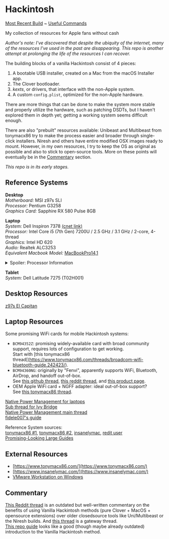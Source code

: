 # Hackintosh
[Most Recent Build](catalina_dell_7378.md) ~ [Useful Commands](useful_commands.md)

My collection of resources for Apple fans without cash

_Author's note: I've discovered that despite the ubiquity of the internet, many of the resources I've used in the past are disappearing. This repo is another attempt at prolonging the life of the resources I can recover._

The building blocks of a vanilla Hackintosh consist of 4 pieces:
1. A bootable USB installer, created on a Mac from the macOS Installer app.
1. The Clover bootloader.
1. _kexts_, or drivers, that interface with the non-Apple system.
1. A custom `config.plist`, optimized for the non-Apple hardware.

There are more things that can be done to make the system more stable and properly utilize the hardware, such as patching DSDTs, but I haven't explored them in depth yet; getting a working system seems difficult enough.  

There are also "prebuilt" resources available: Unibeast and Multibeast from tonymacx86 try to make the process easier and broader through single-click installers. Niresh and others have entire modified OSX images ready to mount. However, in my own resources, I try to keep the OS as original as possible and also to stick to open-source tools. More on these points will eventually be in the [Commentary](#Commentary) section.

_This repo is in its early stages._

## Reference Systems
**Desktop**  
_Motherboard:_ MSI z97s SLI  
_Processor:_ Pentium G3258  
_Graphics Card:_ Sapphire RX 580 Pulse 8GB  

**Laptop**  
_System:_ Dell Inspiron 7378 [(cnet link)](https://www.cnet.com/products/dell-inspiron-13-7378-2-in-1-13-3-core-i5-7200u-8-gb-ram-256-gb-ssd-english-i73785564grypus/)  
_Processor:_  Intel Core i5 (7th Gen) 7200U / 2.5 GHz / 3.1 GHz / 2-core, 4-thread  
_Graphics:_ Intel HD 620  
_Audio:_ Realtek ALC3253  
_Equivalent Macbook Model:_ [MacBookPro14,1](https://everymac.com/systems/apple/macbook_pro/specs/macbook-pro-core-i5-2.3-13-mid-2017-retina-display-no-touch-bar-specs.html)

<details>
    <summary>Spoiler: Processor Information</summary>
    
From [Intel Ark](https://ark.intel.com/content/www/us/en/ark/products/95443/intel-core-i5-7200u-processor-3m-cache-up-to-3-10-ghz.html)  
Relevent info: `Device ID, 0x5916`

title                       | description
:---                        | :---
**Essentials**              | 
Product Collection          | 7th Generation Intel® Core™ i5 Processors
Code Name                   | Products formerly Kaby Lake
Vertical Segment            | Mobile
Processor Number            | i5-7200U
Status                      | Launched
Launch Date                 | Q3'16
Lithography                 | 14 nm
Recommended Customer Price  | $281.00  
[]()                            |  
**Performance**                 |
Number of Cores                 | 2
Number of Threads               | 4
Processor Base Frequency        | 2.50 GHz
Max Turbo Frequency             | 3.10 GHz
Cache                           | 3 MB Intel® Smart Cache
Bus Speed                       | 4 GT/s
TDP                             | 15 W
Configurable TDP-up Frequency   | 2.70 GHz
Configurable TDP-up             | 25 W
Configurable TDP-down Frequency | 800 MHz
Configurable TDP-down           | 7.5 W
[]()                            |  
**Supplemental Information**    |
Embedded Options Available      | No
[]()                            |  
**Memory Specifications**       |
Max Memory Size (dependent on memory type) | 32 GB
Memory Types | DDR4-2133, LPDDR3-1866, DDR3L-1600
Max # of Memory Channels | 2
Max Memory Bandwidth | 34.1 GB/s
ECC Memory Supported ‡ | No
[]()                            |  
**Processor Graphics** | 
Processor Graphics ‡ | Intel® HD Graphics 620
Graphics Base Frequency | 300 MHz
Graphics Max Dynamic Frequency | 1.00 GHz
Graphics Video Max Memory | 32 GB
Graphics Output | eDP/DP/HDMI/DVI
4K Support | Yes, at 60Hz
Max Resolution (HDMI 1.4)‡ | 4096x2304@24Hz
Max Resolution (DP)‡ | 4096x2304@60Hz
Max Resolution (eDP - Integrated Flat Panel)‡ | 4096x2304@60Hz
Max Resolution (VGA)‡ | N/A
DirectX* Support | 12
OpenGL* Support | 4.5
Intel® Quick Sync Video | Yes
Intel® Clear Video HD Technology | Yes
Intel® Clear Video Technology | Yes
Number of Displays Supported ‡ | 3
Device ID | 0x5916
[]()                            |  
**Expansion Options** |
PCI Express Revision | 3.0
PCI Express Configurations ‡ | 1x4, 2x2, 1x2+2x1 and 4x1
Max # of PCI Express Lanes | 12
[]()                            |  
**Package Specifications** |
Sockets Supported | FCBGA1356
Max CPU Configuration | 1
TJUNCTION | 100°C
Package Size | 42mm X 24mm
[]()                            |  
**Advanced Technologies** | 
Intel® Optane™ Memory Supported ‡ | Yes
Intel® Speed Shift Technology  | Yes
Intel® Turbo Boost Technology ‡ | 2.0
Intel® vPro™ Platform Eligibility ‡ | No
Intel® Hyper-Threading Technology ‡ | Yes
Intel® Virtualization Technology (VT-x) ‡ | Yes
Intel® Virtualization Technology for Directed I/O (VT-d) ‡ | Yes
Intel® VT-x with Extended Page Tables (EPT) ‡ | Yes
Intel® Transactional Synchronization Extensions | No
Intel® 64 ‡ | Yes
Instruction Set | 64-bit
Instruction Set Extensions | Intel® SSE4.1, Intel® SSE4.2, Intel® AVX2
Idle States | Yes
Enhanced Intel SpeedStep® Technology | Yes
Thermal Monitoring Technologies | Yes
Intel® Flex Memory Access | Yes
Intel® Identity Protection Technology ‡ | Yes
Intel® Stable Image Platform Program (SIPP) | No
Intel® Smart Response Technology | Yes
Intel® My WiFi Technology | Yes
[]()                            |  
**Security & Reliability** | 
Intel® AES New Instructions | Yes
Secure Key | Yes
Intel® Software Guard Extensions (Intel® SGX) | Yes with Intel® ME
Intel® Memory Protection Extensions (Intel® MPX) | Yes
Intel® Trusted Execution Technology ‡ | No
Execute Disable Bit ‡ | Yes
Intel® OS Guard | Yes
Intel® Boot Guard | Yes
[]() | 
‡ This feature may not be available on all computing systems. Please check with the system vendor to determine if your system delivers this feature, or reference the system specifications (motherboard, processor, chipset, power supply, HDD, graphics controller, memory, BIOS, drivers, virtual machine monitor-VMM, platform software, and/or operating system) for feature compatibility. Functionality, performance, and other benefits of this feature may vary depending on system configuration. | 
    
</details>

**Tablet**  
_System:_ Dell Latitude 7275 (T02H001)

## Desktop Resources
[z97s El Capitan](https://www.tonymacx86.com/threads/success-msi-z97s-sli-krait-edition-4690k-evga-gtx-960-el-capitan-clover.175301/)

## Laptop Resources
Some promising WiFi cards for mobile Hackintosh systems:  
- `BCM94352Z`: promising widely-available card with broad community support, requires lots of configuration to get working.  
    Start with [this tonymacx86 thread[(https://www.tonymacx86.com/threads/broadcom-wifi-bluetooth-guide.242423/).
- `BCM94360NG`: originally by "Fenvi", apparently supports WiFi, Bluetooth, AirDrop, and handoff out-of-box.  
    See [this github thread](https://github.com/osy86/HaC-Mini/issues/197), [this reddit thread](https://www.reddit.com/r/hackintosh/comments/fbtak5/is_anybody_using_wifi_adapter_bcm94360ng/), and [this product page](https://www.aliexpress.com/item/4000631796433.html).  
- OEM Apple WiFi card + NGFF adapter: ideal out-of-box support?  
    See [this tonymacx86 thread](https://www.tonymacx86.com/threads/100-working-12-6-pin-apple-wifi-bt-card-to-m-2-ngff-adapter-handoff-unlock-with-watch-uefi.215895/).
    
[Native Power Management for laptops](https://www.tonymacx86.com/threads/guide-native-power-management-for-laptops.175801/)  
[Sub thread for Ivy Bridge](https://www.tonymacx86.com/threads/ml-native-ivy-bridge-cpu-and-gpu-power-management.86807/)  
[Native Power Management main thread](https://www.tonymacx86.com/threads/macos-native-cpu-igpu-power-management.222982/)  
[fidele007's guide](https://github.com/fidele007/Asus-ROG-GL552VW-Hackintosh/wiki/Native-power-management-%28Proper-sleep-wake%29)  

Reference System sources:  
[tonymacx86 #1](https://www.tonymacx86.com/threads/guide-dell-inspiron-13-5378-2-in-1-macos-10-12-6.230009/), [tonymacx86 #2](https://www.tonymacx86.com/threads/work-in-progress-installing-sierra-on-dell-inspiron-13-7378-kaby-lake-laptop.213855/), [insanelymac](https://www.insanelymac.com/forum/topic/304408-dell-inspiron-13-7000-2-in-1-model-7347-is-this-hardware-possible/), [redit user](https://www.reddit.com/r/hackintosh/comments/b5v5zm/how_stable_can_a_hackintosh_be/ejipyos/)  
[Promising-Looking Large Guides](https://osxlatitude.com/forums/topic/8506-dell-latitude-inspiron-precision-vostro-xps-clover-guide/?tab=comments#comment-54632)

## External Resources
- [https://www.tonymacx86.com/](https://www.tonymacx86.com/)
- [https://www.insanelymac.com/](https://www.insanelymac.com/)
- [VMware Workstation on Windows](https://www.insanelymac.com/forum/topic/309556-run-vanilla-os-x-el-capitan-sierra-high-sierra-or-mojave-in-vmware-workstation-on-a-windows-host/)

## Commentary
[This Reddit thread](https://www.reddit.com/r/hackintosh/comments/3c2wgy/guide_how_you_should_be_managing_your_hackintosh/) is an outdated but well-written commentary on the benefits of using Vanilla Hackintosh methods (pure Clover + MacOS + opensource extensions) over older closedsource tools like Uni/Multibeast or the Niresh builds. And [this thread](https://www.reddit.com/r/hackintosh/comments/5jl4u7/psa_dont_use_multibeast_and_dont_edit_your_clover/) is a gateway thread.  
[This repo guide](https://github.com/macfanatic77/hackintosh/blob/master/00_Basics%20of%20the%20Vanilla%20Method.md) looks like a good (though maybe already outdated) introduction to the Vanilla Hackintosh method.
